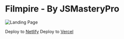 # Filmpire - By JSMasteryPro

![Landing Page](https://i.ibb.co/jTq299c/filmpire-darkmode-bc438a4f9efa15ba3386-min.png)

Deploy to [Netlify](https://filmpire-tony.netlify.app)
Deploy to [Vercel](https://filmpire-tony.vercel.app)
